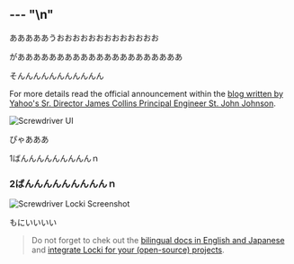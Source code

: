 --- "\n"
---

あああああうおおおおおおおおおおおおお

があああああああああああああああああああああ

そんんんんんんんんんんん

For more details read the official announcement within the <a href="https://yahooeng.tumblr.com/post/155765242061/open-sourcing-screwdriver-yahoos-continuous">blog written by Yahoo's Sr. Director James Collins Principal Engineer St. John Johnson</a>.

![Screwdriver UI](/img/screwdriver.png)

ぴゃあああ

 1ばんんんんんんんんんｎ

### 2ばんんんんんんんんんｎ

![Screwdriver Locki Screenshot](/img/screwdriver_locki.png)

もにいいいい

> Do not forget to chek out the <a href="http://docs.screwdriver.cd">bilingual docs in English and Japanese</a> and <a href="https://locki.io">integrate Locki for your (open-source) projects</a>.
